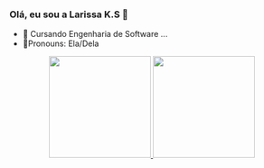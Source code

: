 ### Olá, eu sou a Larissa K.S 👋

- 🔭 Cursando Engenharia de Software ...
- 💜Pronouns: Ela/Dela

<div align="center">
  <a href="https://github.com/Larissaz7">
  <img height="180em" src="https://github-readme-stats.vercel.app/api?username=Larissaz7&show_icons=true&theme=synthwave&include_all_commits=true&count_private=true"/>
  <img height="180em" src="https://github-readme-stats.vercel.app/api/top-langs/?username=Larissaz7&layout=compact&langs_count=7&theme=synthwave"/>
</div>

          

